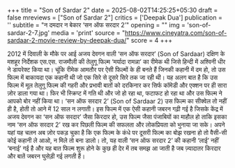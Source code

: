 +++
title = "Son of Sardar 2"
date = 2025-08-02T14:25:25+05:30
draft = false
mreviews = ["Son of Sardar 2"]
critics = ['Deepak Dua']
publication = ''
subtitle = "न दमदार न बेकार ‘सन ऑफ सरदार 2’"
opening = ""
img = 'son-of-sardar-2-7.jpg'
media = 'print'
source = "https://www.cineyatra.com/son-of-sardaar-2-movie-review-by-deepak-dua/"
score = 4
+++

2012 में दिवाली के मौके पर आई अजय देवगन वाली ‘सन ऑफ सरदार’ (Son of Sardaar) दक्षिण के मशहूर निर्देशक एस.एस. राजमौली की तेलुगू फिल्म ‘मर्यादा रामन्ना’ का रीमेक थी जिसे हिन्दी में अश्विनी धीर ने डायरेक्ट किया था। चूंकि रीमेक आमतौर पर ऐसी फिल्मों के ही बनते हैं जिनकी कहानी में दम हो, तो उस फिल्म में बाकायदा एक कहानी थी जो एक सिरे से दूसरे सिरे तक जा रही थी। यह अलग बात है कि उस फिल्म में मूल तेलुगू फिल्म की गहरी और प्रभावी बातों को दरकिनार कर सिर्फ कॉमेडी और एक्शन पर ही सारा ज़ोर डाला गया था। फिर भी स्क्रिप्ट में गति थी और जो हो रहा था, फटाफट हो रहा था और उस फिल्म ने आपको बोर नहीं किया था। ‘सन ऑफ सरदार 2’ (Son of Sardaar 2) उस फिल्म का सीक्वेल तो नहीं ही है, होती तो आने में 12 साल न लगाती। इस फिल्म में एक ऐसी कहानी जबरन गढ़ी गई है जिसके केंद्र में अजय देवगन का ‘सन ऑफ सरदार’ जैसा किरदार हो, उस फिल्म जैसा पंजाबियों का माहौल हो ताकि इसका नाम ‘सन ऑफ सरदार 2’ रख कर पिछली फिल्म की सफलता और लोकप्रियता को भुनाया जा सके। अपने यहां यह चलन अब ज़ोर पकड़ चुका है कि एक फिल्म के कंधे पर दूसरी फिल्म का बोझ रखना हो तो वैसी-सी कोई कहानी ले आओ, न मिले तो बना डालो। तो, यह वाली ‘सन ऑफ सरदार 2’ की कहानी ‘लाई’ नहीं ‘बनाई’ गई है और यह बात फिल्म शुरू होने के कुछ ही देर में तब समझ आ जाती है जब ज़्यादातर किरदार और बातें जबरन घुसेड़ी गई लगती हैं।
